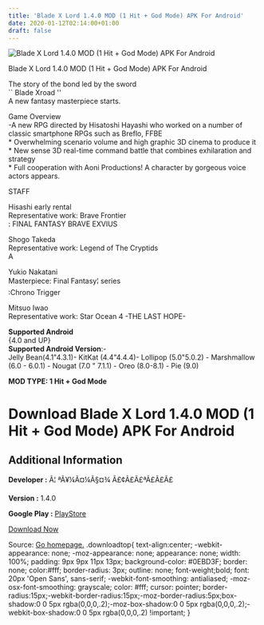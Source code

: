 ```yaml
---
title: 'Blade X Lord 1.4.0 MOD (1 Hit + God Mode) APK For Android'
date: 2020-01-12T02:14:00+01:00
draft: false
---
```


![Blade X Lord 1.4.0 MOD (1 Hit + God Mode) APK For Android](https://i1.wp.com/apkhome.net/wp-content/uploads/2020/01/Blade-X-Lord-1.4.0-MOD-1-Hit-God-Mode.png "Blade X Lord 1.4.0 MOD (1 Hit + God Mode) APK For Android")

  

Blade X Lord 1.4.0 MOD (1 Hit + God Mode) APK For Android

The story of the bond led by the sword  
\`\` Blade Xroad ''  
A new fantasy masterpiece starts.

Game Overview  
\-A new RPG directed by Hisatoshi Hayashi who worked on a number of classic smartphone RPGs such as Breflo, FFBE  
\* Overwhelming scenario volume and high graphic 3D cinema to produce it  
\* New sense 3D real-time command battle that combines exhilaration and strategy  
\* Full cooperation with Aoni Productions! A character by gorgeous voice actors appears.

STAFF  
  
Hisashi early rental  
Representative work: Brave Frontier  
: FINAL FANTASY BRAVE EXVIUS

  
Shogo Takeda  
Representative work: Legend of The Cryptids  
A  
  
Yukio Nakatani  
Masterpiece: Final Fantasy¦ series  
:Chrono Trigger

  
Mitsuo Iwao  
Representative work: Star Ocean 4 -THE LAST HOPE-

**Supported Android**  
{4.0 and UP}  
**Supported Android Version**:-  
Jelly Bean(4.1"4.3.1)- KitKat (4.4"4.4.4)- Lollipop (5.0"5.0.2) - Marshmallow (6.0 - 6.0.1) - Nougat (7.0 " 7.1.1) - Oreo (8.0-8.1) - Pie (9.0)

**MOD TYPE: 1 Hit + God Mode**

Download Blade X Lord 1.4.0 MOD (1 Hit + God Mode) APK For Android
==================================================================

Additional Information
----------------------

**Developer :** Ã¦ ªÃ¥¼Ã¤¼Ã§¤¾ Ã£¢Ã£Ã£ªÃ£Ã£Ã£

**Version :** 1.4.0

**Google Play :** [PlayStore](https://play.google.com/store/apps/details?id=jp.co.applibot.bladexlord&hl=ja)

  

[Download Now](https://store4app.co/post/blade-x-lord-1-4-0-mod-1-hit-god-mode-apk-for-android_1578764165)

  
Source: [Go homepage.](https://store4app.co/post/blade-x-lord-1-4-0-mod-1-hit-god-mode-apk-for-android_1578764165) .downloadtop{ text-align:center; -webkit-appearance: none; -moz-appearance: none; appearance: none; width: 100%; padding: 9px 9px 11px 13px; background-color: #0EBD3F; border: none; color:#fff; border-radius: 3px; outline: none; font-weight;bold; font: 20px 'Open Sans', sans-serif; -webkit-font-smoothing: antialiased; -moz-osx-font-smoothing: grayscale; color: #fff; cursor: pointer; border-radius:15px;-webkit-border-radius:15px;-moz-border-radius:5px;box-shadow:0 0 5px rgba(0,0,0,.2);-moz-box-shadow:0 0 5px rgba(0,0,0,.2);-webkit-box-shadow:0 0 5px rgba(0,0,0,.2) !important; }